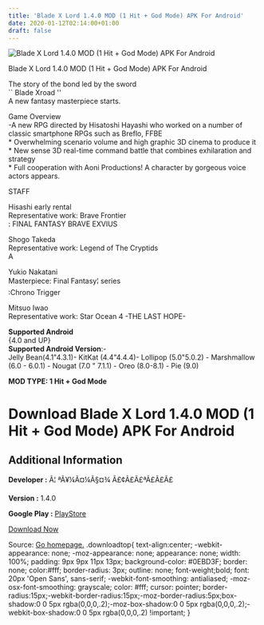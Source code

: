 ```yaml
---
title: 'Blade X Lord 1.4.0 MOD (1 Hit + God Mode) APK For Android'
date: 2020-01-12T02:14:00+01:00
draft: false
---
```


![Blade X Lord 1.4.0 MOD (1 Hit + God Mode) APK For Android](https://i1.wp.com/apkhome.net/wp-content/uploads/2020/01/Blade-X-Lord-1.4.0-MOD-1-Hit-God-Mode.png "Blade X Lord 1.4.0 MOD (1 Hit + God Mode) APK For Android")

  

Blade X Lord 1.4.0 MOD (1 Hit + God Mode) APK For Android

The story of the bond led by the sword  
\`\` Blade Xroad ''  
A new fantasy masterpiece starts.

Game Overview  
\-A new RPG directed by Hisatoshi Hayashi who worked on a number of classic smartphone RPGs such as Breflo, FFBE  
\* Overwhelming scenario volume and high graphic 3D cinema to produce it  
\* New sense 3D real-time command battle that combines exhilaration and strategy  
\* Full cooperation with Aoni Productions! A character by gorgeous voice actors appears.

STAFF  
  
Hisashi early rental  
Representative work: Brave Frontier  
: FINAL FANTASY BRAVE EXVIUS

  
Shogo Takeda  
Representative work: Legend of The Cryptids  
A  
  
Yukio Nakatani  
Masterpiece: Final Fantasy¦ series  
:Chrono Trigger

  
Mitsuo Iwao  
Representative work: Star Ocean 4 -THE LAST HOPE-

**Supported Android**  
{4.0 and UP}  
**Supported Android Version**:-  
Jelly Bean(4.1"4.3.1)- KitKat (4.4"4.4.4)- Lollipop (5.0"5.0.2) - Marshmallow (6.0 - 6.0.1) - Nougat (7.0 " 7.1.1) - Oreo (8.0-8.1) - Pie (9.0)

**MOD TYPE: 1 Hit + God Mode**

Download Blade X Lord 1.4.0 MOD (1 Hit + God Mode) APK For Android
==================================================================

Additional Information
----------------------

**Developer :** Ã¦ ªÃ¥¼Ã¤¼Ã§¤¾ Ã£¢Ã£Ã£ªÃ£Ã£Ã£

**Version :** 1.4.0

**Google Play :** [PlayStore](https://play.google.com/store/apps/details?id=jp.co.applibot.bladexlord&hl=ja)

  

[Download Now](https://store4app.co/post/blade-x-lord-1-4-0-mod-1-hit-god-mode-apk-for-android_1578764165)

  
Source: [Go homepage.](https://store4app.co/post/blade-x-lord-1-4-0-mod-1-hit-god-mode-apk-for-android_1578764165) .downloadtop{ text-align:center; -webkit-appearance: none; -moz-appearance: none; appearance: none; width: 100%; padding: 9px 9px 11px 13px; background-color: #0EBD3F; border: none; color:#fff; border-radius: 3px; outline: none; font-weight;bold; font: 20px 'Open Sans', sans-serif; -webkit-font-smoothing: antialiased; -moz-osx-font-smoothing: grayscale; color: #fff; cursor: pointer; border-radius:15px;-webkit-border-radius:15px;-moz-border-radius:5px;box-shadow:0 0 5px rgba(0,0,0,.2);-moz-box-shadow:0 0 5px rgba(0,0,0,.2);-webkit-box-shadow:0 0 5px rgba(0,0,0,.2) !important; }